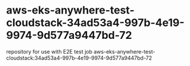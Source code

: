 # aws-eks-anywhere-test-cloudstack-34ad53a4-997b-4e19-9974-9d577a9447bd-72
repository for use with E2E test job aws-eks-anywhere-test-cloudstack:34ad53a4-997b-4e19-9974-9d577a9447bd-72
